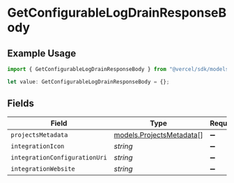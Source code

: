 # GetConfigurableLogDrainResponseBody

## Example Usage

```typescript
import { GetConfigurableLogDrainResponseBody } from "@vercel/sdk/models/getconfigurablelogdrainop.js";

let value: GetConfigurableLogDrainResponseBody = {};
```

## Fields

| Field                                                      | Type                                                       | Required                                                   | Description                                                |
| ---------------------------------------------------------- | ---------------------------------------------------------- | ---------------------------------------------------------- | ---------------------------------------------------------- |
| `projectsMetadata`                                         | [models.ProjectsMetadata](../models/projectsmetadata.md)[] | :heavy_minus_sign:                                         | N/A                                                        |
| `integrationIcon`                                          | *string*                                                   | :heavy_minus_sign:                                         | N/A                                                        |
| `integrationConfigurationUri`                              | *string*                                                   | :heavy_minus_sign:                                         | N/A                                                        |
| `integrationWebsite`                                       | *string*                                                   | :heavy_minus_sign:                                         | N/A                                                        |